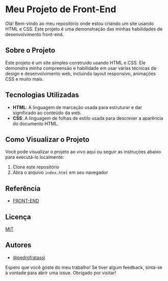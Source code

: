 # Meu Projeto de Front-End

Olá! Bem-vindo ao meu repositório onde estou criando um site usando HTML e CSS. Este projeto é uma demonstração das minhas habilidades de desenvolvimento front-end.

## Sobre o Projeto

Este projeto é um site simples construído usando HTML e CSS. Ele demonstra minha compreensão e habilidade em usar várias técnicas de design e desenvolvimento web, incluindo layout responsivo, animações CSS e muito mais.

## Tecnologias Utilizadas

- **HTML**: A linguagem de marcação usada para estruturar e dar significado ao conteúdo da web.
- **CSS**: A linguagem de folhas de estilo usada para descrever a aparência do documento HTML.

## Como Visualizar o Projeto

Você pode visualizar o projeto ao vivo aqui ou seguir as instruções abaixo para executá-lo localmente:

1. Clone este repositório
2. Abra o arquivo `index.html` em seu navegador

## Referência

 - [FRONT-END](https://www.youtube.com/watch?v=4U1O3MmWUfM&t=2361s)


## Licença

[MIT](https://choosealicense.com/licenses/mit/)

## Autores

- [@pedrofratassi](https://github.com/pedrofratassi)

Espero que você goste do meu trabalho! Se tiver algum feedback, sinta-se à vontade para abrir uma issue. Obrigado por visitar!
